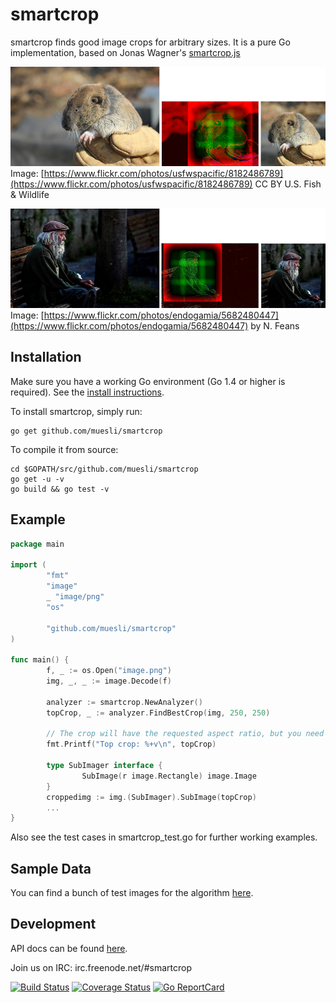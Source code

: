 smartcrop
=========

smartcrop finds good image crops for arbitrary sizes. It is a pure Go implementation, based on Jonas Wagner's [smartcrop.js](https://github.com/jwagner/smartcrop.js)

![Example](./examples/gopher.jpg)
Image: [https://www.flickr.com/photos/usfwspacific/8182486789](https://www.flickr.com/photos/usfwspacific/8182486789) CC BY U.S. Fish & Wildlife

![Example](./examples/goodtimes.jpg)
Image: [https://www.flickr.com/photos/endogamia/5682480447](https://www.flickr.com/photos/endogamia/5682480447) by N. Feans

## Installation

Make sure you have a working Go environment (Go 1.4 or higher is required).
See the [install instructions](http://golang.org/doc/install.html).

To install smartcrop, simply run:

    go get github.com/muesli/smartcrop

To compile it from source:

    cd $GOPATH/src/github.com/muesli/smartcrop
    go get -u -v
    go build && go test -v

## Example
```go
package main

import (
        "fmt"
        "image"
        _ "image/png"
        "os"

        "github.com/muesli/smartcrop"
)

func main() {
        f, _ := os.Open("image.png")
        img, _, _ := image.Decode(f)

        analyzer := smartcrop.NewAnalyzer()
        topCrop, _ := analyzer.FindBestCrop(img, 250, 250)

        // The crop will have the requested aspect ratio, but you need to copy/scale it yourself
        fmt.Printf("Top crop: %+v\n", topCrop)

        type SubImager interface {
                SubImage(r image.Rectangle) image.Image
        }
        croppedimg := img.(SubImager).SubImage(topCrop)
        ...
}
```

Also see the test cases in smartcrop_test.go for further working examples.

## Sample Data
You can find a bunch of test images for the algorithm [here](https://github.com/muesli/smartcrop-samples).

## Development
API docs can be found [here](http://godoc.org/github.com/muesli/smartcrop).

Join us on IRC: irc.freenode.net/#smartcrop

[![Build Status](https://travis-ci.org/muesli/smartcrop.svg?branch=master)](https://travis-ci.org/muesli/smartcrop)
[![Coverage Status](https://coveralls.io/repos/github/muesli/smartcrop/badge.svg?branch=master)](https://coveralls.io/github/muesli/smartcrop?branch=master)
[![Go ReportCard](http://goreportcard.com/badge/muesli/smartcrop)](http://goreportcard.com/report/muesli/smartcrop)
